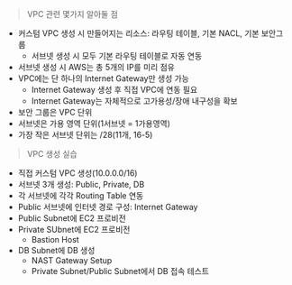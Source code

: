 > VPC 관련 몇가지 알아둘 점

- 커스텀 VPC 생성 시 만들어지는 리소스: 라우팅 테이블, 기본 NACL, 기본 보안그룹
	- 서브넷 생성 시 모두 기본 라우팅 테이블로 자동 연동
- 서브넷 생성 시 AWS는 총 5개의 IP를 미리 점유
- VPC에는 단 하나의 Internet Gateway만 생성 가능
	- Internet Gateway 생성 후 직접 VPC에 연동 필요
	- Internet Gateway는 자체적으로 고가용성/장애 내구성을 확보
- 보안 그룹은 VPC 단위
- 서브넷은 가용 영역 단위(1서브넷 = 1가용영역)
- 가장 작은 서브넷 단위는 /28(11개, 16-5)

> VPC 생성 실습

- 직접 커스텀 VPC 생성(10.0.0.0/16)
- 서브넷 3개 생성: Public, Private, DB
- 각 서브넷에 각각 Routing Table 연동
- Public 서브넷에 인터넷 경로 구성: Internet Gateway
- Public Subnet에 EC2 프로비전
- Private SUbnet에 EC2 프로비전
	- Bastion Host
- DB Subnet에 DB 생성
	- NAST Gateway Setup
	- Private Subnet/Public Subnet에서 DB 접속 테스트